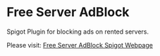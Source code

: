 # Free Server AdBlock
Spigot Plugin for blocking ads on rented servers.

Please visit: [Free Server AdBlock Spigot Webpage](https://www.spigotmc.org/resources/free-server-adblock.86570/)
